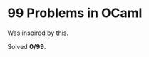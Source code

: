 # 99 Problems in OCaml #

Was inspired by [this](http://ocaml.org/tutorials/99problems.html).

Solved **0/99**.
